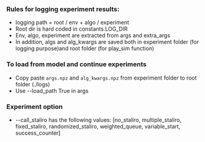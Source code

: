 ### Rules for logging experiment results:
+ logging path = root / env + algo / experiment
+ Root dir is hard coded in constants.LOG_DIR
+ Env, algo, experiment are extracted from args and extra_args
+ In addition, algs and alg_kwargs are saved both in experiment folder (for logging purpose)and root folder (for play_sim function)



### To load from model and continue experiments
+ Copy paste `args.npz` and `alg_kwargs.npz` from experiment folder to root folder (./logs)
+ Use --load_path True in args

### Experiment option

+ --call_staliro has the following values: [no_staliro, multiple_staliro, fixed_staliro, randomized_staliro, weighted_queue, variable_start, success_counter]
